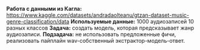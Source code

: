 **Работа с данными из  Кагла:** https://www.kaggle.com/datasets/andradaolteanu/gtzan-dataset-music-genre-classification/data
**Используемые данные:** 1000 аудиозаписей 10 разных классов
**Задача:** создать модель, которая предсказывает жанр аудиозаписи.
**Подзадача:** не использовать предложенные фичи, реализовать пайплайн wav-собственный экстрактор-модель-ответ.
